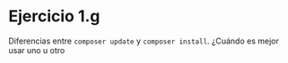 # Ejercicio 1.g

Diferencias entre `composer update` y `composer install`. ¿Cuándo es mejor usar uno u otro
